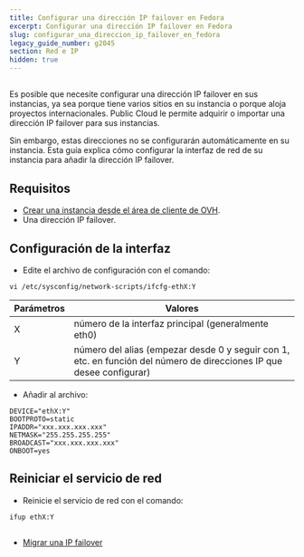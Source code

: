 ```yaml
---
title: Configurar una dirección IP failover en Fedora
excerpt: Configurar una dirección IP failover en Fedora
slug: configurar_una_direccion_ip_failover_en_fedora
legacy_guide_number: g2045
section: Red e IP
hidden: true
---
```



## 
Es posible que necesite configurar una dirección IP failover en sus instancias, ya sea porque tiene varios sitios en su instancia o porque aloja proyectos internacionales. Public Cloud le permite adquirir o importar una dirección IP failover para sus instancias. 

Sin embargo, estas direcciones no se configurarán automáticamente en su instancia. Esta guía explica cómo configurar la interfaz de red de su instancia para añadir la dirección IP failover.


## Requisitos

- [Crear una instancia desde el área de cliente de OVH]({legacy}1775). 
- Una dirección IP failover.




## Configuración de la interfaz

- Edite el archivo de configuración con el comando: 


```
vi /etc/sysconfig/network-scripts/ifcfg-ethX:Y
```



|Parámetros|Valores|
|---|---|
|X|número de la interfaz principal (generalmente eth0)|
|Y|número del alias (empezar desde 0 y seguir con 1, etc. en función del número de direcciones IP que desee configurar)|



- Añadir al archivo: 

```
DEVICE="ethX:Y"
BOOTPROTO=static
IPADDR="xxx.xxx.xxx.xxx"
NETMASK="255.255.255.255"
BROADCAST="xxx.xxx.xxx.xxx"
ONBOOT=yes
```





## Reiniciar el servicio de red

- Reinicie el servicio de red con el comando: 

```
ifup ethX:Y
```





## 

- [Migrar una IP failover]({legacy}1890)




## 
 

